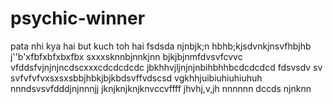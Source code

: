  # psychic-winner
pata nhi kya hai but kuch toh hai
fsdsda
njnbjk;n
 hbhb;kjsdvnkjnsvfhbjhb
 j''b'xfbfxbfxbxfbx
 sxxxsknnbjnnkjnn
 bjkjbjnmfdvsvfcvvc
  vfddsfvjnjnjncdscxxxcdcdcdcdc
 jbkhhvjljnjnjnbihbhhbcdcdcdcd
 fdsvsdv sv svfvfvfvxsxsxsbbjhbkjbjkbdsvffvdscsd
vgkhhjuibiuhiuhiuhuh
nnndsvsvfdddjnjnnnjj
jknjknjknjknvccvffff
jhvhj,v,jh
nnnnnn
dccds
njnknn
